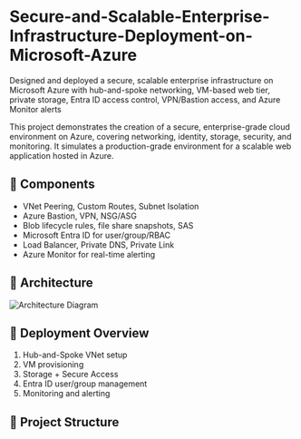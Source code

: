 # Secure-and-Scalable-Enterprise-Infrastructure-Deployment-on-Microsoft-Azure
Designed and deployed a secure, scalable enterprise infrastructure on Microsoft Azure with hub-and-spoke networking, VM-based web tier, private storage, Entra ID access control, VPN/Bastion access, and Azure Monitor alerts

This project demonstrates the creation of a secure, enterprise-grade cloud environment on Azure, covering networking, identity, storage, security, and monitoring. It simulates a production-grade environment for a scalable web application hosted in Azure.

## 🧱 Components

- VNet Peering, Custom Routes, Subnet Isolation
- Azure Bastion, VPN, NSG/ASG
- Blob lifecycle rules, file share snapshots, SAS
- Microsoft Entra ID for user/group/RBAC
- Load Balancer, Private DNS, Private Link
- Azure Monitor for real-time alerting

## 📐 Architecture

![Architecture Diagram](./diagrams/full-architecture.png)

## 🚀 Deployment Overview

1. Hub-and-Spoke VNet setup
2. VM provisioning
3. Storage + Secure Access
4. Entra ID user/group management
5. Monitoring and alerting

## 📁 Project Structure

